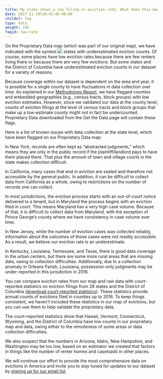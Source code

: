 ```yaml
---
title: My state shows a low filing or eviction rate. What does this mean?
date: 2017-11-19T20:43:49-08:00
childof: faq
type: data
weight: 145
faqid: low-rate
---
```

On the Proprietary Data map (which was part of our original map), we have indicated with the symbol <img class="hint" src="/images/icons/hint-icon.png" /> states with underestimated eviction counts. Of course, some places have low eviction rates because there are few renters living there or because there are very few evictions. But some states and the District of Columbia have underestimated eviction counts in our dataset for a variety of reasons.

Because coverage within our dataset is dependent on the area and year, it is possible for a single county to have fluctuations in data collection over time. As explained in our [Methodology Report](https://evictionlab.org/docs/Eviction%20Lab%20Methodology%20Report.pdf), we have flagged counties and embedded geographies (e.g., census tracts, block groups) with low eviction estimates. However, since we validated our data at the county level, counts of eviction filings at the level of census tracts and block groups that make up a low-estimate county might not in fact be undercounted. Proprietary Data downloaded from the Get the Data page will contain these flags.

Here is a list of known issues with data collection at the state level, which have been flagged on our Proprietary Data map:

In New York, records are often kept as “abstracted judgments,” which means they are only in the public record if the plaintiff/landlord pays to have them placed there. That plus the amount of town and village courts in the state makes collection difficult.

In California, many cases that end in eviction are sealed and therefore not accessible by the general public. In addition, it can be difficult to collect data from California as a whole, owing to restrictions on the number of records one can collect.

In most jurisdictions, the eviction process starts with an out-of-court notice delivered to a tenant, but in Maryland the process begins with an eviction filed in court. This means Maryland has a very high case volume. Because of that, it is difficult to collect data from Maryland, with the exception of Prince George’s county where we have consistency in case volume over time.

In New Jersey, while the number of eviction cases was collected reliably, information about the outcomes of those cases were not readily accessible. As a result, we believe our eviction rate is an underestimate.

In Kentucky, Louisiana, Tennessee, and Texas, there is good data coverage in the urban centers, but there are some more rural areas that are missing data, owing to collection difficulties. Additionally, due to a collection anomaly in Orleans Parish, Louisiana, possession-only judgments may be under-reported in this jurisdiction in 2016.

You can compare eviction rates from our map and raw data with court-reported statistics on eviction filings from 28 states and the District of Columbia ([download court-reported statistics](https://data-downloads.evictionlab.org/court-reported-stats/ExtStatsFull.xlsx)). These statistics provide annual counts of evictions filed in counties up to 2016. To keep things consistent, we haven’t included these statistics in our map of evictions, but you can use them to help validate the proprietary data.

The court-reported statistics show that Hawaii, Vermont, Connecticut, Wyoming, and the District of Columbia have low counts in our proprietary map and data, owing either to the remoteness of some areas or data collection difficulties.

We also suspect that the numbers in Arizona, Idaho, New Hampshire, and Washington may be too low, based on an estimator we created that factors in things like the number of renter homes and caseloads in other places.

We will continue our effort to provide the most comprehensive data on evictions in America and invite you to stay tuned for updates to our dataset by [signing up for our email list](https://evictionlab.org/help-faq/#mc_embed_signup).